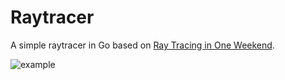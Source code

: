 # Raytracer

A simple raytracer in Go based on [Ray Tracing in One Weekend](https://raytracing.github.io/books/RayTracingInOneWeekend.html).

![example](examle.png)
